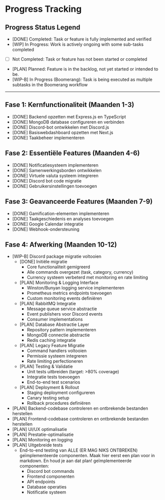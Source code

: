 # Progress Tracking

## Progress Status Legend

- [DONE] Completed: Task or feature is fully implemented and verified
- [WIP] In Progress: Work is actively ongoing with some sub-tasks completed
- [ ] Not Completed: Task or feature has not been started or completed
- [PLAN] Planned: Feature is in the backlog, not yet started or intended to be.
- [WIP-B] In Progress (Boomerang): Task is being executed as multiple subtasks in the Boomerang workflow

---

## Fase 1: Kernfunctionaliteit (Maanden 1-3)
- [DONE] Backend opzetten met Express.js en TypeScript
- [DONE] MongoDB database configureren en verbinden
- [DONE] Discord-bot ontwikkelen met Discord.js
- [DONE] Basiswebdashboard opzetten met Next.js
- [DONE] Taakbeheer implementeren

## Fase 2: Essentiële Features (Maanden 4-6)
- [DONE] Notificatiesysteem implementeren
- [DONE] Samenwerkingsborden ontwikkelen
- [DONE] Virtuele valuta systeem integreren
- [DONE] Discord bot code migratie
- [DONE] Gebruikersinstellingen toevoegen

## Fase 3: Geavanceerde Features (Maanden 7-9)
- [DONE] Gamification-elementen implementeren
- [DONE] Taakgeschiedenis en analyses toevoegen
- [DONE] Google Calendar integratie
- [DONE] Webhook-ondersteuning

## Fase 4: Afwerking (Maanden 10-12)
- [WIP-B] Discord package migratie voltooien
  * [DONE] Initiële migratie
    - Core functionaliteit gemigreerd
    - Alle commands overgezet (task, category, currency)
    - Currency systeem verbeterd met monitoring en rate limiting
  * [PLAN] Monitoring & Logging Interface
    - Winston/Bunyan logging service implementeren
    - Prometheus metrics endpoints toevoegen
    - Custom monitoring events definiëren
  * [PLAN] RabbitMQ Integratie
    - Message queue service abstractie
    - Event publishers voor Discord events
    - Consumer implementations
  * [PLAN] Database Abstractie Layer
    - Repository pattern implementeren
    - MongoDB connectie abstractie
    - Redis caching integratie
  * [PLAN] Legacy Feature Migratie
    - Command handlers voltooien
    - Permissie systeem integreren
    - Rate limiting perfectioneren
  * [PLAN] Testing & Validatie
    - Unit tests uitbreiden (target: >80% coverage)
    - Integratie tests toevoegen
    - End-to-end test scenarios
  * [PLAN] Deployment & Rollout
    - Staging deployment configureren
    - Canary testing setup
    - Rollback procedures definiëren
- [PLAN] Backend-codebase controleren en ontbrekende bestanden herstellen
- [PLAN] Frontend-codebase controleren en ontbrekende bestanden herstellen
- [PLAN] UI/UX optimalisatie
- [PLAN] Prestatie-optimalisatie
- [PLAN] Monitoring en logging
- [PLAN] Uitgebreide tests
  * End-to-end testing van ALLE (ER MAG NIKS ONTBREKEN) geïmplementeerde componenten. Maak hier eerst een plan voor in markdown. En houd je aan dat plan!
  geïmplementeerde componenten:
    - Discord bot commands
    - Frontend componenten
    - API endpoints
    - Database operaties
    - Notificatie systeem